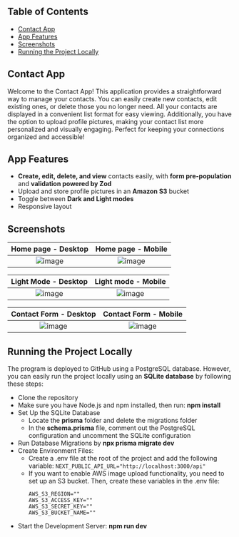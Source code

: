 ## Table of Contents

- [Contact App](#contact-app)
- [App Features](#app-features)
- [Screenshots](#screenshots)
- [Running the Project Locally](#running-the-project-locally)

## Contact App

Welcome to the Contact App! This application provides a straightforward way to manage your contacts. You can easily create new contacts, edit existing ones, or delete those you no longer need. All your contacts are displayed in a convenient list format for easy viewing. Additionally, you have the option to upload profile pictures, making your contact list more personalized and visually engaging. Perfect for keeping your connections organized and accessible!

## App Features

* **Create, edit, delete, and view** contacts easily, with **form pre-population** and **validation powered by Zod**
* Upload and store profile pictures in an **Amazon S3** bucket
* Toggle between **Dark and Light modes**
* Responsive layout

## Screenshots
**Home page - Desktop**             |  **Home page - Mobile**
:-------------------------:|:-------------------------:
![image](https://github.com/user-attachments/assets/5c4410e5-8320-450b-b851-2ea9564765f9)  |  ![image](https://github.com/user-attachments/assets/565439ce-d655-44e5-8997-f579e465c45a)

**Light Mode - Desktop**             |  **Light mode - Mobile**
:-------------------------:|:-------------------------:
![image](https://github.com/user-attachments/assets/314a5b05-9404-4cd0-b64e-6cb996a48636) | ![image](https://github.com/user-attachments/assets/72129aeb-8891-4aae-a9d2-44e375648b02)


**Contact Form - Desktop**             |  **Contact Form - Mobile**
:-------------------------:|:-------------------------:
![image](https://github.com/user-attachments/assets/5a3b53a0-8b15-45ed-a2f6-210af413ba6e) | ![image](https://github.com/user-attachments/assets/d9ecf395-794f-41a2-9ba9-aa3e01a37f57)


## Running the Project Locally

The program is deployed to GitHub using a PostgreSQL database. However, you can easily run the project locally using an **SQLite database** by following these steps:

* Clone the repository
* Make sure you have Node.js and npm installed, then run: **npm install**
* Set Up the SQLite Database
  * Locate the **prisma** folder and delete the migrations folder
  * In the **schema.prisma** file, comment out the PostgreSQL configuration and uncomment the SQLite configuration
* Run Database Migrations by **npx prisma migrate dev**
* Create Environment Files:
  * Create a .env file at the root of the project and add the following variable: ```NEXT_PUBLIC_API_URL="http://localhost:3000/api"```
  * If you want to enable AWS image upload functionality, you need to set up an S3 bucket. Then, create these variables in the .env file:
    ```
    AWS_S3_REGION=""
    AWS_S3_ACCESS_KEY=""
    AWS_S3_SECRET_KEY=""
    AWS_S3_BUCKET_NAME=""
    ```
* Start the Development Server: **npm run dev**


